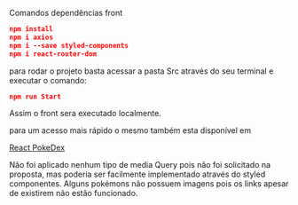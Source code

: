 Comandos dependências front

```json
npm install
npm i axios
npm i --save styled-components
npm i react-router-dom
```

para rodar o projeto basta acessar a pasta Src através do seu terminal e executar o comando:

```json
npm run Start
```

Assim o front sera executado localmente.

para um acesso mais rápido o mesmo também esta disponível em 

[React PokeDex](http://pokedex-synvia-gabriel.surge.sh/)

Não foi aplicado nenhum tipo de media Query pois não foi solicitado na proposta, mas poderia ser facilmente implementado através do styled componentes.
Alguns pokémons não possuem imagens pois os links apesar de existirem não estão funcionado.
